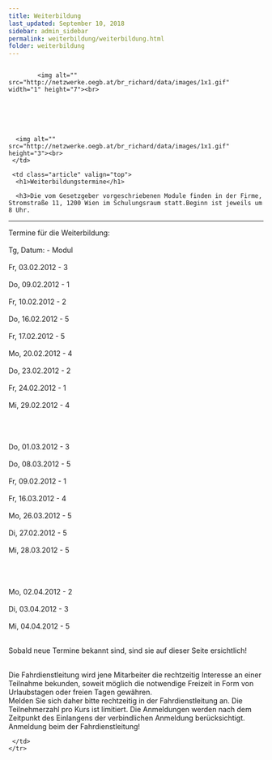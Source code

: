 ```yaml
---
title: Weiterbildung
last_updated: September 10, 2018
sidebar: admin_sidebar
permalink: weiterbildung/weiterbildung.html
folder: weiterbildung
---
```


<tbody><tr width="450">
     <td valign="top" class="articleleftcolumn">
      <img src="https://br-richard.github.io/images/weiterbildung/schule_01.1.gif" alt="" border="0"><br>
      
      
			<img alt="" src="http://netzwerke.oegb.at/br_richard/data/images/1x1.gif" width="1" height="7"><br>
			
      
      
			
			
      
      <img alt="" src="http://netzwerke.oegb.at/br_richard/data/images/1x1.gif" height="3"><br>
     </td>
     
     <td class="article" valign="top">
      <h1>Weiterbildungstermine</h1>
      
      <h3>Die vom Gesetzgeber vorgeschriebenen Module finden in der Firme, Stromstraße 11, 1200 Wien im Schulungsraum statt.Beginn ist jeweils um 8 Uhr.
</h3>
      <hr size="1" noshade="sure">
   		<p>Termine für die Weiterbildung:<br><br>
Tg,   Datum:      - Modul<br><br>
Fr,  03.02.2012   -  3<br><br>
Do,  09.02.2012   -  1<br><br>
Fr,  10.02.2012   -  2<br><br>
Do,  16.02.2012   -  5<br><br>
Fr,  17.02.2012   -  5<br><br>
Mo,  20.02.2012   -  4<br><br>
Do,  23.02.2012   -  2<br><br>
Fr,  24.02.2012   -  1<br><br>
Mi,  29.02.2012   -  4<br><br><br><br>

Do,  01.03.2012   -  3<br><br>
Do,  08.03.2012   -  5<br><br>
Fr,  09.02.2012   -  1<br><br>
Fr,  16.03.2012   -  4<br><br>
Mo,  26.03.2012   -  5<br><br>
Di,  27.02.2012   -  5<br><br>
Mi,  28.03.2012   -  5<br><br><br><br>

Mo,  02.04.2012   -  2<br><br>
Di,  03.04.2012   -  3<br><br>
Mi,  04.04.2012   -  5<br><br>


Sobald neue Termine bekannt sind, sind sie auf dieser Seite ersichtlich!<br><br>

Die Fahrdienstleitung wird jene Mitarbeiter die rechtzeitig Interesse an einer Teilnahme bekunden, soweit möglich die notwendige Freizeit in Form von Urlaubstagen oder freien Tagen gewähren.<br>
Melden Sie sich daher bitte rechtzeitig in der Fahrdienstleitung an. Die Teilnehmerzahl pro Kurs ist limitiert. Die Anmeldungen werden nach dem Zeitpunkt des Einlangens der verbindlichen Anmeldung berücksichtigt.<br>
Anmeldung beim der Fahrdienstleitung!</p>
      <div class="articlefooter"></div>





<!--      <hr size="1" noshade="indeed"> -->
<!--      <div align="right">
       <a href="#" class="quick_nav_bold"><img alt="" src="https://br-richard.github.io/images/symbols/contentarrow.gif" width="8" height="11" border="0" />Online-Bestellen</a>&nbsp; &nbsp;
       <a href="#" class="quick_nav_bold"><img alt="" src="https://br-richard.github.io/images/symbols/contentarrow.gif" width="8" height="11" border="0" />Anfrage</a>
      </div>-->

     

     </td>
    </tr>
   </tbody>
